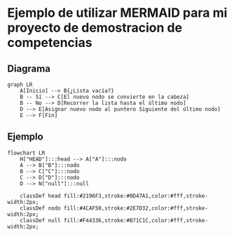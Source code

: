 # Ejemplo de utilizar **MERMAID** para mi proyecto de demostracion de competencias

## Diagrama

```mermaid
graph LR
    A[Inicio] --> B{¿Lista vacía?}
    B -- Sí --> C[El nuevo nodo se convierte en la cabeza]
    B -- No --> D[Recorrer la lista hasta el último nodo]
    D --> E[Asignar nuevo nodo al puntero Siguiente del último nodo]
    E --> F[Fin]
```


## Ejemplo

```mermaid
flowchart LR
    H["HEAD"]:::head --> A["A"]:::nodo
    A --> B["B"]:::nodo
    B --> C["C"]:::nodo
    C --> D["D"]:::nodo
    D --> N["null"]:::null

    classDef head fill:#2196F3,stroke:#0D47A1,color:#fff,stroke-width:2px;
    classDef nodo fill:#4CAF50,stroke:#2E7D32,color:#fff,stroke-width:2px;
    classDef null fill:#F44336,stroke:#B71C1C,color:#fff,stroke-width:2px;

```